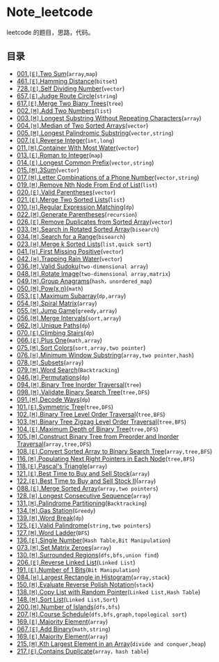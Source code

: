 # Note_leetcode

leetcode 的题目，思路，代码。

## 目录

 - [001.`[E]`.Two Sum](notes/001.md)(`array`,`map`)
 - [461.`[E]`.Hamming Distance](notes/461.md)(`bitset`)
 - [728.`[E]`.Self Dividing Number](notes/728.md)(`vector`)
 - [657.`[E]`.Judge Route Circle](notes/657.md)(`string`)
 - [617.`[E]`.Merge Two Biany Trees](notes/617.md)(`tree`)
 - [002.`[M]`.Add Two Numbers](notes/002.md)(`list`)
 - [003.`[M]`.Longest Substring Without Repeating Characters](notes/003.md)(`array`)
 - [004.`[H]`.Median of Two Sorted Arrays](notes/004.md)(`vector`)
 - [005.`[M]`.Longest Palindromic Substring](notes/005.md)(`vector,string`)
 - [007.`[E]`.Reverse Integer](notes/007.md)(`int,long`)
 - [011.`[M]`.Container With Most Water](notes/011.md)(`vector`)
 - [013.`[E]`.Roman to Integer](notes/013.md)(`map`)
 - [014.`[E]`.Longest Common Prefix](notes/014.md)(`vector,string`)
 - [015.`[M]`.3Sum](notes/015.md)(`vector`)
 - [017.`[M]`.Letter Combinations of a Phone Number](notes/017.md)(`vector,string`)
 - [019.`[M]`.Remove Nth Node From End of List](notes/019.md)(`list`)
 - [020.`[E]`.Valid Parentheses](notes/020.md)(`vector`)
 - [021.`[E]`.Merge Two Sorted Lists](notes/021.md)(`list`)
 - [010.`[H]`.Regular Expression Matching](notes/010.md)(`dp`)
 - [022.`[M]`.Generate Parentheses](notes/022.md)(`recursion`)
 - [026.`[E]`.Remove Duplicates from Sorted Array](notes/026.md)(`vector`)
 - [033.`[M]`.Search in Rotated Sorted Array](notes/033.md)(`bisearch`)
 - [034.`[M]`.Search for a Range](notes/034.md)(`bisearch`)
 - [023.`[H]`.Merge k Sorted Lists](notes/023.md)(`list,quick sort`)
 - [041.`[H]`.First Missing Positive](notes/041.md)(`vector`)
 - [042.`[H]`.Trapping Rain Water](notes/042.md)(`vector`)
 - [036.`[M]`.Valid Sudoku](notes/036.md)(`two-dimensional array`)
 - [048.`[M]`.Rotate Image](notes/048.md)(`two-dimensional array,matrix`)
 - [049.`[M]`.Group Anagrams](notes/049.md)(`hash，unordered_map`)
 - [050.`[M]`.Pow(x,n)](notes/050.md)(`math`)
 - [053.`[E]`.Maximum Subarray](notes/053.md)(`dp,array`)
 - [054.`[M]`.Spiral Matrix](notes/054.md)(`array`)
 - [055.`[M]`.Jump Game](notes/055.md)(`greedy,array`)
 - [056.`[M]`.Merge Intervals](notes/056.md)(`sort,array`)
 - [062.`[M]`.Unique Paths](notes/062.md)(`dp`)
 - [070.`[E]`.Climbing Stairs](notes/070.md)(`dp`)
 - [066.`[E]`.Plus One](notes/066.md)(`math,array`)
 - [075.`[M]`.Sort Colors](notes/075.md)(`sort,array,two pointer`)
 - [076.`[H]`.Minimum Window Substring](notes/076.md)(`array,two pointer,hash`)
 - [078.`[M]`.Subsets](notes/078.md)(`array`)
 - [079.`[M]`.Word Search](notes/079.md)(`Backtracking`)
 - [046.`[M]`.Permutations](notes/046.md)(`dp`)
 - [094.`[M]`.Binary Tree Inorder Traversal](notes/094.md)(`tree`)
 - [098.`[M]`.Validate Binary Search Tree](notes/098.md)(`tree,DFS`)
 - [091.`[M]`.Decode Ways](notes/091.md)(`dp`)
 - [101.`[E]`.Symmetric Tree](notes/101.md)(`tree,DFS`)
 - [102.`[M]`.Binary Tree Level Order Traversal](notes/102.md)(`tree,BFS`)
 - [103.`[M]`.Binary Tree Zigzag Level Order Traversal](notes/103.md)(`tree,BFS`)
 - [104.`[E]`.Maximum Depth of Binary Tree](notes/104.md)(`tree,DFS`)
 - [105.`[M]`.Construct Binary Tree from Preorder and Inorder Traversal](notes/105.md)(`array,tree,DFS`)
 - [108.`[E]`.Convert Sorted Array to Binary Search Tree](notes/108.md)(`array,tree,BFS`)
 - [116.`[M]`.Populating Next Right Pointers in Each Node](notes/116.md)(`tree,BFS`)
 - [118.`[E]`.Pascal's Triangle](notes/118.md)(`array`)
 - [121.`[E]`.Best Time to Buy and Sell Stock](notes/121.md)(`array`)
 - [122.`[E]`.Best Time to Buy and Sell Stock II](notes/122.md)(`array`)
 - [088.`[E]`.Merge Sorted Array](notes/088.md)(`array,two pointers`)
 - [128.`[H]`.Longest Consecutive Sequence](notes/128.md)(`array`)
 - [131.`[M]`.Palindrome Partitioning](notes/131.md)(`Backtracking`)
 - [134.`[M]`.Gas Station](notes/134.md)(`Greedy`)
 - [139.`[M]`.Word Break](notes/139.md)(`dp`)
 - [125.`[E]`.Valid Palindrome](notes/125.md)(`string,two pointers`)
 - [127.`[M]`.Word Ladder](notes/127.md)(`BFS`)
 - [136.`[E]`.Single Number](notes/136.md)(`Hash Table,Bit Manipulation`)
 - [073.`[M]`.Set Matrix Zeroes](notes/073.md)(`array`)
 - [130.`[M]`.Surrounded Regions](notes/130.md)(`dfs,bfs,union find`)
 - [206.`[E]`.Reverse Linked List](notes/206.md)(`Linked List`)
 - [191.`[E]`.Number of 1 Bits](notes/191.md)(`Bit Manipulation`)
 - [084.`[H]`.Largest Rectangle in Histogram](notes/084.md)(`array,stack`)
 - [150.`[M]`.Evaluate Reverse Polish Notation](notes/150.md)(`stack`)
 - [138.`[M]`.Copy List with Random Pointer](notes/138.md)(`Linked List,Hash Table`)
 - [148.`[M]`.Sort List](notes/148.md)(`Linked List,Sort`)
 - [200.`[M]`.Number of Islands](notes/200.md)(`dfs,bfs`)
 - [207.`[M]`.Course Schedule](notes/207.md)(`dfs,bfs,graph,topological sort`)
 - [169.`[E]`.Majority Element](notes/169.md)(`array`)
 - [067.`[E]`.Add Binary](notes/067.md)(`math,string`)
 - [169.`[E]`.Majority Element](notes/169.md)(`array`)
 - [215.`[M]`.Kth Largest Element in an Array](notes/215.md)(`divide and conquer,heap`)
 - [217.`[E]`.Contains Duplicate](notes/217.md)(`array，hash table`)

